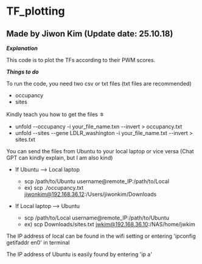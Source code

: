 # TF_plotting
## Made by Jiwon Kim (Update date: 25.10.18)

***Explanation***

This code is to plot the TFs according to their PWM scores.

***Things to do***

To run the code, you need two csv or txt files (txt files are recommended)
* occupancy
* sites

Kindly teach you how to get the files ㅎ
* unfold --occupancy -i your_file_name.txn --invert > occupancy.txt
* unfold --sites --gene LDLR_washington -i your_file_name.txt --invert > sites.txt

You can send the files from Ubuntu to your local laptop or vice versa (Chat GPT can kindly explain, but I am also kind)
* If Ubuntu --> Local laptop
  * scp /path/to/Ubuntu username@remote_IP:/path/to/Local
  * ex) scp ./occupancy.txt jiwonkim@192.168.36.12:/Users/jiwonkim/Downloads

* If Local laptop --> Ubuntu
  * scp /path/to/Local username@remote_IP:/path/to/Ubuntu
  * ex) scp Downloads/sites.txt jwkim@192.168.36.10:/NAS/home/jwkim

The IP address of local can be found in the wifi setting or entering 'ipconfig getifaddr en0' in terminal

The IP address of Ubuntu is easily found by entering 'ip a'



